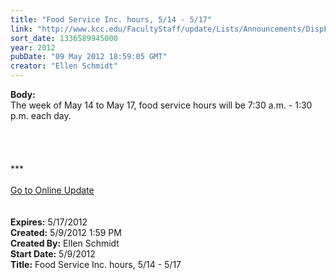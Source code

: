 ```yaml
---
title: "Food Service Inc. hours, 5/14 - 5/17"
link: "http://www.kcc.edu/FacultyStaff/update/Lists/Announcements/DispForm.aspx?ID=705"
sort_date: 1336589945000
year: 2012
pubDate: "09 May 2012 18:59:05 GMT"
creator: "Ellen Schmidt"
---
```


<div><b>Body:</b> <div class="ExternalClass6339E5114CAC4CA4BFE9C21F450C85BA"><div>The week of May 14 to May 17, food service hours will be 7:30 a.m. - 1:30 p.m. each day.</div>
<div> </div>
<div> </div>
<div>
<div>
<div> </div>
<div> </div>
<div>
<div class="ExternalClass8FE243A1D12D4E008D1A0CEA4D499155">***</div>
<div class="ExternalClass8FE243A1D12D4E008D1A0CEA4D499155"> </div>
<div class="ExternalClass8FE243A1D12D4E008D1A0CEA4D499155"><a href="/FacultyStaff/update/Pages/dailyupdate.aspx">Go to Online Update</a></div>
<div class="ExternalClass8FE243A1D12D4E008D1A0CEA4D499155"> </div></div><br /></div></div></div></div>
<div><b>Expires:</b> 5/17/2012</div>
<div><b>Created:</b> 5/9/2012 1:59 PM</div>
<div><b>Created By:</b> Ellen Schmidt</div>
<div><b>Start Date:</b> 5/9/2012</div>
<div><b>Title:</b> Food Service Inc. hours, 5/14 - 5/17</div>
